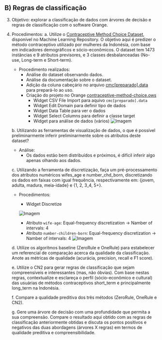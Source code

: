 ## B) Regras de classificação

3. Objetivo: explorar a classificação de dados com árvores de decisão e regras de classificação com o software Orange.

4. Procedimentos:
    a. Utilize o [Contraceptive Method Choice Dataset](https://archive.ics.uci.edu/ml/datasets/Contraceptive+Method+Choice), disponível no Machine Learning Repository. O objetivo aqui é predizer o método contraceptivo utilizado por mulheres da Indonésia, com base em indicadores demográficos e sócio-econômicos. O dataset tem 1473 instâncias e 9 atributos previsores, e 3 classes desbalanceadas (No-use, Long-term e Short-term).
      - Procedimento realizados:
        - Análise do dataset observando dados.
        - Análise da documentação sobre o dataset.
        - Adição da coluna cabeçário no arquivo [cmc[preparado].data](Dataset/cmc[preparado].data) para prepará-lo ao uso.
        - Criação do projeto no Orange [contraceptive-method-choice.ows](contraceptive-method-choice.ows)
          - Widget CSV File Import para aquivo `cmc[preparado].data`
          - Widget Edit Domain para definir tipo de dados
          - Widget Data Table para ver o dados
          - Widget Select Columns para definir a classe target
          - Widget para análise de dados (vários)
          ![Imagem](https://i.imgur.com/YZWBrVw.png)

    b. Utilizando as ferramentas de visualização de dados, o que é possível preliminarmente inferir preliminarmente sobre os atributos deste dataset?
      - Análise:
        - Os dados estão bem distribuídos e próximos, é difícil inferir algo apenas olhando aos dados.

    c. Utilizando a ferramenta de discretização, faça um pré-processamento dos atributos numéricos wifes_age e number_chd_born, discretizando os dados em faixas com igual frequência, respectivamente em: {jovem, adulta, madura, meia-idade} e {1, 2, 3_4, 5+}.
      - Procedimentos:
        - Widget Discretize

        ![Imagem](https://i.imgur.com/jMdXNoZ.png)
        
          - Atributo `wife-age`: Equal-frequency discretization -> Namber of intervals: 4
          - Atributo `number-children-born`: Equal-frequency discretization -> Namber of intervals: 4
          ![Imagem](https://i.imgur.com/Jfwn2fR.png)
    
    d. Utilize os algoritmos baseline (ZeroRule e OneRule) para estabelecer um referencial de comparação acerca da qualidade da classificação. Anote as métricas de qualidade (acurácia, precision, recall e F1 score).

    e. Utilize o CN2 para gerar regras de classificação que sejam compreensíveis e interessantes (mas, não óbvias). Com base nestas regras, contextualize e esclareça o perfil (sócio-econômico e cultural) das usuárias de métodos contraceptivos short_term e principalmente long_term na Indonésia.

    f. Compare a qualidade preditiva dos três métodos (ZeroRule, OneRule e CN2).

    g. Gere uma árvore de decisão com uma profundidade que permita a sua compreensão. Compare o resultado aqui obtido com as regras de classificação anteriormente obtidas e discuta os pontos positivos e negativos das duas abordagens (árvores X regras) em termos de qualidade preditiva e compreensibilidade.